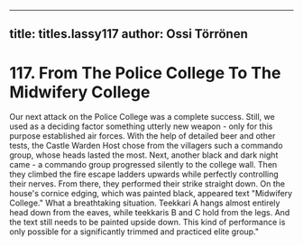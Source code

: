 
---

title: titles.lassy117
author: Ossi Törrönen
---


    
# 117. From The Police College To The Midwifery College

Our next attack on the Police College was a complete success. Still, we used as a deciding factor something utterly new weapon - only for this purpose established air forces. With the help of detailed beer and other tests, the Castle Warden Host chose from the villagers such a commando group, whose heads lasted the most. Next, another black and dark night came - a commando group progressed silently to the college wall. Then they climbed the fire escape ladders upwards while perfectly controlling their nerves. From there, they performed their strike straight down. On the house's cornice edging, which was painted black, appeared text "Midwifery College." What a breathtaking situation. Teekkari A hangs almost entirely head down from the eaves, while teekkaris B and C hold from the legs. And the text still needs to be painted upside down. This kind of performance is only possible for a significantly trimmed and practiced elite group."
